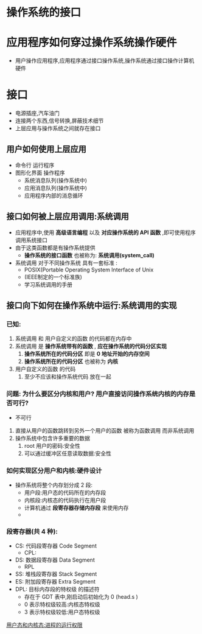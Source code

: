 # 操作系统的接口

# 应用程序如何穿过操作系统操作硬件

- 用户操作应用程序,应用程序通过接口操作系统,操作系统通过接口操作计算机硬件

# 接口

- 电源插座,汽车油门
- 连接两个东西,信号转换,屏蔽技术细节
- 上层应用与操作系统之间就存在接口

## 用户如何使用上层应用

- 命令行 运行程序
- 图形化界面 操作程序
    - 系统消息队列(操作系统中)
    - 应用消息队列(操作系统中)
    - 应用程序内部的消息循环

## 接口如何被上层应用调用:系统调用

- 应用程序中,使用 **高级语言编程** 以及 **对应操作系统的 API 函数** ,即可使用程序调用系统接口
- 由于这类函数都是有操作系统提供
    - **操作系统的接口函数** 也被称为: **系统调用(system_call)**
- 系统调用 对于不同操作系统 具有一套标准 :
    - POSIX(Portable Operating System Interface of Unix
    - (IEEE制定的一个标准族)
    - 学习系统调用的手册

## 接口向下如何在操作系统中运行:系统调用的实现

### 已知:

1. 系统调用 和 用户自定义的函数 的代码都在内存中
2. 系统调用 是 **操作系统带有的函数** , **应在操作系统的代码分区实现**
    1. **操作系统所在的代码分区** 即是 **0 地址开始的内存空间**
    2. **操作系统所在的代码分区** 也被称为 **内核**
3. 用户自定义的函数 的代码 
    1. 至少不应该和操作系统代码 放在一起

### 问题:  为什么要区分内核和用户?  用户直接访问操作系统内核的内存是否可行?

- 不可行
1. 直接从用户的函数跳转到另外一个用户的函数 被称为函数调用 而非系统调用
2. 操作系统中包含许多重要的数据
    1. root 用户的密码:安全性
    2. 可以通过缓冲区任意读取数据:安全性

### 如何实现区分用户和内核:硬件设计

- 操作系统将整个内存划分成 2 段:
    - 用户段:用户态的代码所在的内存段
    - 内核段:内核态的代码执行在用户段
    - 计算机通过 **段寄存器存储内存段** 来使用内存
    - 

### 段寄存器(共 4 种):

- CS: 代码段寄存器 Code Segment
    - CPL:
- DS: 数据段寄存器 Data Segment
    - RPL
- SS: 堆栈段寄存器 Stack Segment
- ES:  附加段寄存器 Extra Segment
- DPL: 目标内存段的特权级 的描述符
    - 存在于 GDT 表中,刚启动后初始化为 0 (head.s )
    - 0 表示特权级较高:内核态特权级
    - 3 表示特权级较低:用户态特权级

[用户态和内核态:进程的运行权限](%E6%93%8D%E4%BD%9C%E7%B3%BB%E7%BB%9F%E7%9A%84%E6%8E%A5%E5%8F%A3%203a9f1878ad1b4f3dbcbabaf990bcfb69/%E7%94%A8%E6%88%B7%E6%80%81%E5%92%8C%E5%86%85%E6%A0%B8%E6%80%81%20%E8%BF%9B%E7%A8%8B%E7%9A%84%E8%BF%90%E8%A1%8C%E6%9D%83%E9%99%90%208333c5b78a454bc5b57ce79b64cf11bf.md)